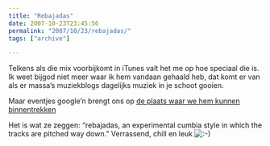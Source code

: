 ```yaml
---
title: "Rebajadas"
date: 2007-10-23T23:45:56
permalink: "2007/10/23/rebajadas/"
tags: ["archive"]

---
```

Telkens als die mix voorbijkomt in iTunes valt het me op hoe speciaal die is. Ik weet bijgod niet meer waar ik hem vandaan gehaald heb, dat komt er van als er massa’s muziekblogs dagelijks muziek in je schoot gooien.

Maar eventjes google’n brengt ons op [de plaats waar we hem kunnen binnentrekken](http://www.discoshawn.com/2007/09/sonido-martines-again.html "http://www.discoshawn.com/2007/09/sonido-martines-again.html")

Het is wat ze zeggen: “rebajadas, an experimental cumbia style in which the tracks are pitched way down.” Verrassend, chill en leuk ![:-)](http://www.donebysimon.be/blog/wp-includes/images/smilies/icon_smile.gif)
